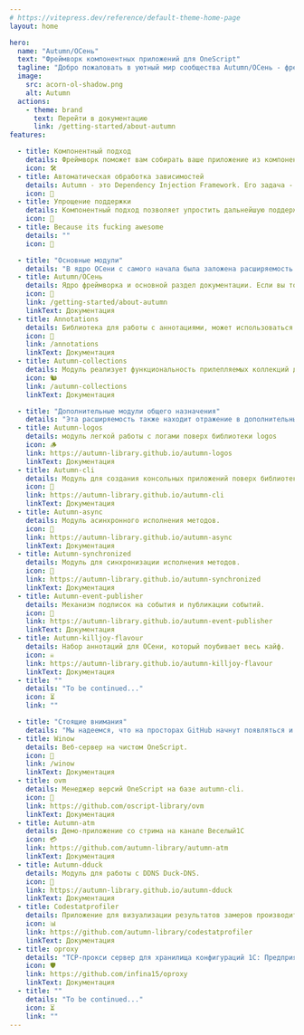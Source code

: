 ```yaml
---
# https://vitepress.dev/reference/default-theme-home-page
layout: home

hero:
  name: "Autumn/ОСень"
  text: "Фреймворк компонентных приложений для OneScript"
  tagline: "Добро пожаловать в уютный мир сообщества Autumn/ОСень - фреймворка для создания приложений на OneScript с применением подходов Dependency Injection и Inversion of Control."
  image:
    src: acorn-ol-shadow.png
    alt: Autumn
  actions:
    - theme: brand
      text: Перейти в документацию
      link: /getting-started/about-autumn
features:

  - title: Компонентный подход
    details: Фреймворк поможет вам собирать ваше приложение из компонентов, без необходимости заниматься их собственным созданием или настройкой
    icon: 🛠️
  - title: Автоматическая обработка зависимостей
    details: Autumn - это Dependency Injection Framework. Его задача - исключение необходимости разработчику следить за составом, количеством и порядком параметров конструирования при создании новых объектов с зависимостями
    icon: 🤖
  - title: Упрощение поддержки
    details: Компонентный подход позволяет упростить дальнейшую поддержку проекта благодаря сохранению ПЕО (Принципа Единой Ответственности)
    icon: 🙂
  - title: Because its fucking awesome
    details: ""
    icon: 🤩

  - title: "Основные модули"
    details: "В ядро ОСени с самого начала была заложена расширяемость. Само ядро состоит из нескольких связанных между собой модулей:"
  - title: Autumn/ОСень
    details: Ядро фреймворка и основной раздел документации. Если вы только начинаете знакомство с ОСенью, то начните с этого раздела.
    icon: 🍂
    link: /getting-started/about-autumn
    linkText: Документация
  - title: Annotations
    details: Библиотека для работы с аннотациями, может использоваться отдельно от экосистемы ОСени
    icon: 🍁
    link: /annotations
    linkText: Документация
  - title: Autumn-collections
    details: Модуль реализует функциональность прилепляемых коллекций для ОСени.
    icon: 🐿️
    link: /autumn-collections
    linkText: Документация

  - title: "Дополнительные модули общего назначения"
    details: "Эта расширяемость также находит отражение в дополнительных модулях, которые расширяют возможности фреймфорка:"
  - title: Autumn-logos
    details: модуль легкой работы с логами поверх библиотеки logos
    icon: 🪵
    link: https://autumn-library.github.io/autumn-logos
    linkText: Документация
  - title: Autumn-cli
    details: Модуль для создания консольных приложений поверх библиотеки cli
    icon: 🍄
    link: https://autumn-library.github.io/autumn-cli
    linkText: Документация
  - title: Autumn-async
    details: Модуль асинхронного исполнения методов.
    icon: 🔀
    link: https://autumn-library.github.io/autumn-async
    linkText: Документация
  - title: Autumn-synchronized
    details: Модуль для синхронизации исполнения методов.
    icon: 🚦
    link: https://autumn-library.github.io/autumn-synchronized
    linkText: Документация
  - title: Autumn-event-publisher
    details: Механизм подписок на события и публикации событий.
    icon: 📰
    link: https://autumn-library.github.io/autumn-event-publisher
    linkText: Документация
  - title: Autumn-killjoy-flavour
    details: Набор аннотаций для ОСени, который поубивает весь кайф.
    icon: ☠️
    link: https://autumn-library.github.io/autumn-killjoy-flavour
    linkText: Документация
  - title: ""
    details: "To be continued..."
    icon: ⏳️
    link: ""

  - title: "Стоящие внимания"
    details: "Мы надеемся, что на просторах GitHub начнут появляться и другие библиотеки и приложения на базе ОСени:"
  - title: Winow
    details: Веб-сервер на чистом OneScript.
    icon: 🍷
    link: /winow
    linkText: Документация
  - title: ovm
    details: Менеджер версий OneScript на базе autumn-cli.
    icon: 🦫
    link: https://github.com/oscript-library/ovm
    linkText: Документация
  - title: Autumn-atm
    details: Демо-приложение со стрима на канале Веселый1С
    icon: 💳
    link: https://github.com/autumn-library/autumn-atm
    linkText: Документация
  - title: Autumn-dduck
    details: Модуль для работы с DDNS Duck-DNS.
    icon: 🦆
    link: https://autumn-library.github.io/autumn-dduck
    linkText: Документация
  - title: Сodestatprofiler
    details: Приложение для визуализации результатов замеров производительности OneScript.
    icon: 📊
    link: https://github.com/autumn-library/codestatprofiler
    linkText: Документация
  - title: oproxy
    details: "TCP-прокси сервер для хранилища конфигураций 1С: Предприятие 8"
    icon: 🛡️
    link: https://github.com/infina15/oproxy
    linkText: Документация
  - title: ""
    details: "To be continued..."
    icon: ⏳️
    link: ""
---
```

